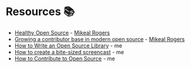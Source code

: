 # Resources 📚

- [Healthy Open Source](https://medium.com/the-javascript-collection/healthy-open-source-967fa8be7951) -
  [Mikeal Rogers](https://twitter.com/mikeal)
- [Growing a contributor base in modern open source](https://opensource.com/life/16/5/growing-contributor-base-modern-open-source) -
  [Mikeal Rogers](https://twitter.com/mikeal)
- [How to Write an Open Source Library](http://kcd.im/write-oss) - me
- [How to create a bite-sized screencast](http://kcd.im/screencasting) - me
- [How to Contribute to Open Source](http://kcd.im/pull-request) - me
